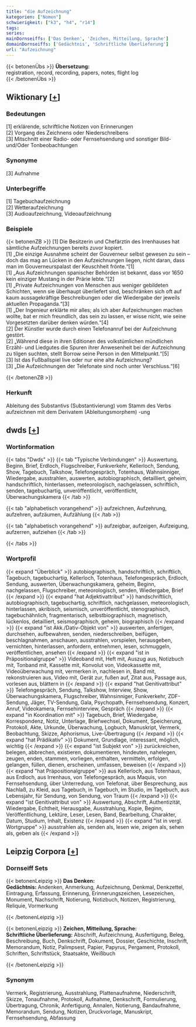 ```yaml
---
title: "die Aufzeichnung"
kategorien: ["Nomen"]
schwierigkeit: ["k3", "h4", "r14"]
tags:
series:
mainDornseiffs: ['Das Denken', 'Zeichen, Mitteilung, Sprache']
domainDornseiffs: ['Gedächtnis', 'Schriftliche Überlieferung']
url: "Aufzeichnung"
---
```


{{< betonenÜbs >}}
**Übersetzung:**  
registration, record, recording, papers, notes, flight log  
{{< /betonenÜbs >}}

## Wiktionary [[+](https://de.wiktionary.org/wiki/Aufzeichnung)]

### Bedeutungen
[1] erklärende, schriftliche Notizen von Erinnerungen  
[2] Vorgang des Zeichnens oder Niederschreibens  
[3] Mitschnitt einer Radio- oder Fernsehsendung und sonstiger Bild- und/Oder Tonbeobachtungen  

### Synonyme
[3] Aufnahme  

### Unterbegriffe
[1] Tagebuchaufzeichnung  
[2] Wetteraufzeichnung  
[3] Audioaufzeichnung, Videoaufzeichnung  

### Beispiele
{{< betonenZB >}}
[1] Die Besitzerin und Chefärztin des Irrenhauses hat sämtliche Aufzeichnungen bereits zuvor kopiert.  
[1] „Die einzige Ausnahme scheint der Gouverneur selbst gewesen zu sein – doch das mag an Lücken in den Aufzeichnungen liegen, nicht daran, dass man im Gouverneurspalast der Keuschheit frönte.“[1]  
[1] „Aus Aufzeichnungen spanischer Behörden ist bekannt, dass vor 1650 kein einziger Mustang in der Prärie lebte.“[2]  
[1] „Private Aufzeichnungen von Menschen aus weniger gebildeten Schichten, wenn sie überhaupt überliefert sind, beschränken sich oft auf kaum aussagekräftige Beschreibungen oder die Wiedergabe der jeweils aktuellen Propaganda.“[3]  
[1] „Der Ingenieur erklärte mir alles; als ich aber Aufzeichnungen machen wollte, bat er mich freundlich, das sein zu lassen, er wisse nicht, wie seine Vorgesetzten darüber denken würden.“[4]  
[2] Der Künstler wurde durch einen Telefonanruf bei der Aufzeichnung gestört.  
[2] „Während diese in ihren Editionen des volkstümlichen mündlichen Erzähl- und Liedgutes die Spuren ihrer Anwesenheit bei der Aufzeichnung zu tilgen suchten, stellt Borrow seine Person in den Mittelpunkt.“[5]  
[3] Ist das Fußballspiel live oder nur eine alte Aufzeichnung?  
[3] „Die Aufzeichnungen der Telefonate sind noch unter Verschluss.“[6]  

{{< /betonenZB >}}
### Herkunft
Ableitung des Substantivs (Substantivierung) vom Stamm des Verbs aufzeichnen mit dem Derivatem (Ableitungsmorphem) -ung  



## dwds [[+](https://www.dwds.de/wb/Aufzeichnung)]

### Wortinformation
{{< tabs "Dwds" >}}
{{< tab "Typische Verbindungen" >}}
Auswertung, Beginn, Brief, Erdloch, Flugschreiber, Funkverkehr, Kellerloch, Sendung, Show, Tagebuch, Talkshow, Telefongespräch, Totenhaus, Wahnsinniger, Wiedergabe, ausstrahlen, auswerten, autobiographisch, detailliert, geheim, handschriftlich, hinterlassen, meteorologisch, nachgelassen, schriftlich, senden, tagebuchartig, unveröffentlicht, veröffentlicht, Überwachungskamera
{{< /tab >}}

{{< tab "alphabetisch vorangehend" >}}
aufzeichnen, Aufzehrung, aufzehren, aufzäumen, Aufzählung
{{< /tab >}}

{{< tab "alphabetisch vorangehend" >}}
aufzeigbar, aufzeigen, Aufzeigung, aufzerren, aufziehen
{{< /tab >}}

{{< /tabs >}}

### Wortprofil
{{< expand "Überblick" >}} autobiographisch, handschriftlich, schriftlich, Tagebuch, tagebuchartig, Kellerloch, Totenhaus, Telefongespräch, Erdloch, Sendung, auswerten, Überwachungskamera, geheim, Beginn, nachgelassen, Flugschreiber, meteorologisch, senden, Wiedergabe, Brief {{< /expand >}}
{{< expand "hat Adjektivattribut" >}} handschriftlich, autobiographisch, tagebuchartig, schriftlich, nachgelassen, meteorologisch, hinterlassen, akribisch, seismisch, unveröffentlicht, stenographisch, tagebuchähnlich, fragmentarisch, selbstbiographisch, magnetisch, lückenlos, detailliert, seismographisch, geheim, biographisch {{< /expand >}}
{{< expand "ist Akk./Dativ-Objekt von" >}} auswerten, anfertigen, durchsehen, aufbewahren, senden, niederschreiben, beifügen, beschlagnahmen, anschauen, ausstrahlen, vorspielen, herausgeben, vernichten, hinterlassen, anfordern, entnehmen, lesen, schmuggeln, veröffentlichen, ansehen {{< /expand >}}
{{< expand "ist in Präpositionalgruppe" >}} Videoband mit, Heft mit, Auszug aus, Notizbuch mit, Tonband mit, Kassette mit, Konvolut von, Videokassette mit, Videoüberwachung mit, vermerken in, nachlesen in, Band mit, rekonstruieren aus, Video mit, Gerät zur, fußen auf, Zitat aus, Passage aus, vorlesen aus, blättern in {{< /expand >}}
{{< expand "hat Genitivattribut" >}} Telefongespräch, Sendung, Talkshow, Interview, Show, Überwachungskamera, Flugschreiber, Wahnsinniger, Funkverkehr, ZDF-Sendung, Jäger, TV-Sendung, Gala, Psychopath, Fernsehsendung, Konzert, Anruf, Videokamera, Fernsehinterview, Gespräch {{< /expand >}}
{{< expand "in Koordination mit" >}} Tagebuch, Brief, Wiedergabe, Korrespondenz, Notiz, Unterlage, Briefwechsel, Dokument, Speicherung, Protokoll, Akte, Urkunde, Überwachung, Logbuch, Manuskript, Vermerk, Beobachtung, Skizze, Aphorismus, Live-Übertragung {{< /expand >}}
{{< expand "hat Prädikativ" >}} Dokument, Grundlage, interessant, möglich, wichtig {{< /expand >}}
{{< expand "ist Subjekt von" >}} zurückreichen, belegen, abbrechen, existieren, dokumentieren, hindeuten, nahelegen, zeugen, enden, stammen, vorliegen, enthalten, vermitteln, erfolgen, gelangen, füllen, dienen, erscheinen, umfassen, beweisen {{< /expand >}}
{{< expand "hat Präpositionalgruppe" >}} aus Kellerloch, aus Totenhaus, aus Erdloch, aus Irrenhaus, von Telefongespräch, aus Maquis, von Fernsehsendung, über Unterredung, von Telefonat, über Besprechung, aus Nachlaß, zu Kleid, aus Tagebuch, in Tagebuch, im Studio, im Tagebuch, aus Lebensjahr, für Sendung, von Sendung, von Traum {{< /expand >}}
{{< expand "ist Genitivattribut von" >}} Auswertung, Abschrift, Authentizität, Wiedergabe, Echtheit, Herausgabe, Ausstrahlung, Kopie, Beginn, Veröffentlichung, Lektüre, Leser, Lesen, Band, Bearbeitung, Charakter, Datum, Studium, Inhalt, Existenz {{< /expand >}}
{{< expand "ist in vergl. Wortgruppe" >}} ausstrahlen als, senden als, lesen wie, zeigen als, sehen als, geben als {{< /expand >}}

## Leipzig Corpora [[+](https://corpora.uni-leipzig.de/en/res?word=Aufzeichnung&corpusId=deu_newscrawl-public_2018)]

### Dornseiff Sets
{{< betonenLeipzig >}}
**Das Denken:**  
**Gedächtnis:** Andenken, Anmerkung, Aufzeichnung, Denkmal, Denkzettel, Eintragung, Erfassung, Erinnerung, Erinnerungszeichen, Lesezeichen, Monument, Nachschrift, Notierung, Notizbuch, Notizen, Registrierung, Reliquie, Vormerkung  

{{< /betonenLeipzig >}}


{{< betonenLeipzig >}}
**Zeichen, Mitteilung, Sprache:**  
**Schriftliche Überlieferung:** Abschrift, Aufzeichnung, Ausfertigung, Beleg, Beschreibung, Buch, Denkschrift, Dokument, Dossier, Geschichte, Inschrift, Memorandum, Notiz, Palimpsest, Papier, Papyrus, Pergament, Protokoll, Schriften, Schriftstück, Staatsakte, Weißbuch  

{{< /betonenLeipzig >}}

### Synonym
Vermerk, Registrierung, Ausstrahlung, Plattenaufnahme, Niederschrift, Skizze, Tonaufnahme, Protokoll, Aufnahme, Denkschrift, Formulierung, Übertragung, Chronik, Anfertigung, Annalen, Notierung, Bandaufnahme, Memorandum, Sendung, Notizen, Druckvorlage, Manuskript, Fernsehsendung, Abfassung

